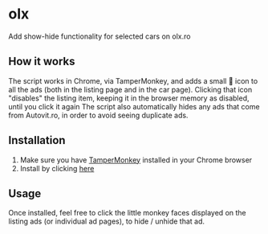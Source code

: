 # olx
Add show-hide functionality for selected cars on olx.ro

## How it works
The script works in Chrome, via TamperMonkey, and adds a small 🙈 icon to all the ads (both in the listing page and in the car page).
Clicking that icon "disables" the listing item, keeping it in the browser memory as disabled, until you click it again
The script also automatically hides any ads that come from Autovit.ro, in order to avoid seeing duplicate ads.

## Installation
1. Make sure you have [TamperMonkey](https://chrome.google.com/webstore/detail/tampermonkey/dhdgffkkebhmkfjojejmpbldmpobfkfo?hl=en) installed in your Chrome browser
2. Install by clicking [here](https://github.com/erosnicolau/autovit/raw/master/autovit.user.js)

## Usage
Once installed, feel free to click the little monkey faces displayed on the listing ads (or individual ad pages), to hide / unhide that ad.
